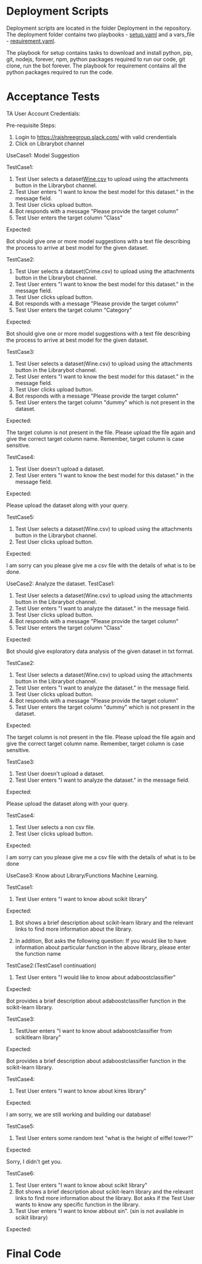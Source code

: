 # Deployment Scripts 
Deployment scripts are located in the folder Deployment in the repository. The deployment folder contains two playbooks - [setup.yaml](https://github.ncsu.edu/csc510-fall2019/CSC510-23/blob/master/Deployment/setup.yaml) and  a vars_file - [requirement.yaml](https://github.ncsu.edu/csc510-fall2019/CSC510-23/blob/master/Deployment/requirements.yaml).<br/>

The playbook for setup contains tasks to download and install python, pip, git, nodejs, forever, npm, python packages required to run our code, git clone, run the bot forever. The playbook for requirement contains all the python packages required to run the code. 


# Acceptance Tests 

TA User Account Credentials:

Pre-requisite Steps:
1. Login to https://rajshreegroup.slack.com/ with valid crendentials
2. Click on Librarybot channel

UseCase1: Model Suggestion

TestCase1:
1. Test User selects a dataset[Wine.csv](https://drive.google.com/open?id=1DAMCOHTMpKuizsAS_SXApEmMgOhXJQ7x) to upload using the attachments button in the Librarybot channel.
2. Test User enters "I want to know the best model for this dataset." in the message field.
3. Test User clicks upload button.
4. Bot responds with a message "Please provide the target column"
5. Test User enters the target column "Class"

Expected:

Bot should give one or more model suggestions with a text file describing the process to arrive at best model for the given dataset.

TestCase2:
1. Test User selects a dataset(Crime.csv) to upload using the attachments button in the Librarybot channel.
2. Test User enters "I want to know the best model for this dataset." in the message field.
3. Test User clicks upload button.
4. Bot responds with a message "Please provide the target column"
5. Test User enters the target column "Category"

Expected:

Bot should give one or more model suggestions with a text file describing the process to arrive at best model for the given dataset.

TestCase3:
1. Test User selects a dataset(Wine.csv) to upload using the attachments button in the Librarybot channel.
2. Test User enters "I want to know the best model for this dataset." in the message field.
3. Test User clicks upload button.
4. Bot responds with a message "Please provide the target column"
5. Test User enters the target column "dummy" which is not present in the dataset.

Expected: 

The target column is not present in the file. Please upload the file again and give the correct target column name. Remember, target column is case sensitive.

TestCase4:
1. Test User doesn't upload a dataset.
2. Test User enters "I want to know the best model for this dataset." in the message field.

Expected:

Please upload the dataset along with your query.

TestCase5:
1. Test User selects a dataset(Wine.csv) to upload using the attachments button in the Librarybot channel.
2. Test User clicks upload button.

Expected:

I am sorry can you please give me a csv file with the details of what is to be done.

UseCase2: Analyze the dataset.
TestCase1: 
1. Test User selects a dataset(Wine.csv) to upload using the attachments button in the Librarybot channel.
2. Test User enters "I want to analyze the dataset." in the message field.
3. Test User clicks upload button.
4. Bot responds with a message "Please provide the target column"
5. Test User enters the target column "Class"

Expected:

Bot should give exploratory data analysis of the given dataset in txt format.

TestCase2: 
1. Test User selects a dataset(Wine.csv) to upload using the attachments button in the Librarybot channel.
2. Test User enters "I want to analyze the dataset." in the message field.
3. Test User clicks upload button.
4. Bot responds with a message "Please provide the target column"
5. Test User enters the target column "dummy" which is not present in the dataset.

Expected:

The target column is not present in the file. Please upload the file again and give the correct target column name. Remember, target column is case sensitive.

TestCase3:
1. Test User doesn't upload a dataset.
2. Test User enters "I want to analyze the dataset." in the message field.

Expected:

Please upload the dataset along with your query.

TestCase4:
1. Test User selects a non csv file.
2. Test User clicks upload button.

Expected:

I am sorry can you please give me a csv file with the details of what is to be done

UseCase3: Know about Library/Functions Machine Learning.

TestCase1: 
1. Test User enters "I want to know about scikit library"

Expected:

1. Bot shows a brief description about scikit-learn library and the relevant links to find more information about the library.

2. In addition, Bot asks the following question: If you would like to have information about particular function in the above library, please enter the function name

TestCase2:(TestCase1 continuation)

1. Test User enters "I would like to know about adaboostclassifier"

Expected:

Bot provides a brief description about adaboostclassifier function in the scikit-learn library.

TestCase3:

1. TestUser enters "I want to know about adaboostclassifier from scikitlearn library" 

Expected:

Bot provides a brief description about adaboostclassifier function in the scikit-learn library.

TestCase4:

1. Test User enters "I want to know about kires library"

Expected:

I am sorry, we are still working and building our database!

TestCase5: 

1. Test User enters some random text "what is the height of eiffel tower?"

Expected:

Sorry, I didn't get you.

TestCase6:
1. Test User enters "I want to know about scikit library"
2. Bot shows a brief description about scikit-learn library and the relevant links to find more information about the library. Bot asks if the Test User wants to know any specific function in the library.
3. Test User enters "I want to know abbout sin". (sin is not available in scikit library)

Expected:




# Final Code 

